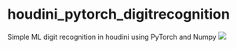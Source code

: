 # houdini_pytorch_digitrecognition
Simple ML digit recognition in houdini using PyTorch and Numpy
![](Houdini_DigitRecognition_PyTorch_v01.gif)
